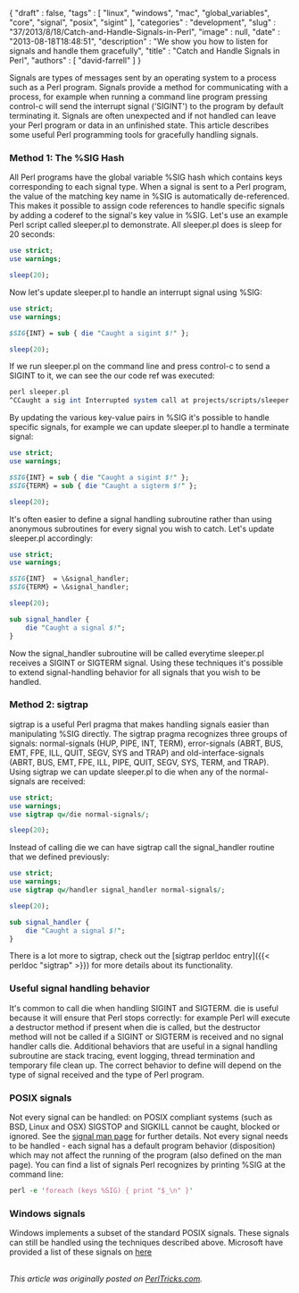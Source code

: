 {
   "draft" : false,
   "tags" : [
      "linux",
      "windows",
      "mac",
      "global_variables",
      "core",
      "signal",
      "posix",
      "sigint"
   ],
   "categories" : "development",
   "slug" : "37/2013/8/18/Catch-and-Handle-Signals-in-Perl",
   "image" : null,
   "date" : "2013-08-18T18:48:51",
   "description" : "We show you how to listen for signals and handle them gracefully",
   "title" : "Catch and Handle Signals in Perl",
   "authors" : [
      "david-farrell"
   ]
}


Signals are types of messages sent by an operating system to a process such as a Perl program. Signals provide a method for communicating with a process, for example when running a command line program pressing control-c will send the interrupt signal ('SIGINT') to the program by default terminating it. Signals are often unexpected and if not handled can leave your Perl program or data in an unfinished state. This article describes some useful Perl programming tools for gracefully handling signals.

### Method 1: The %SIG Hash

All Perl programs have the global variable %SIG hash which contains keys corresponding to each signal type. When a signal is sent to a Perl program, the value of the matching key name in %SIG is automatically de-referenced. This makes it possible to assign code references to handle specific signals by adding a coderef to the signal's key value in %SIG. Let's use an example Perl script called sleeper.pl to demonstrate. All sleeper.pl does is sleep for 20 seconds:

```perl
use strict;
use warnings;

sleep(20);
```

Now let's update sleeper.pl to handle an interrupt signal using %SIG:

```perl
use strict;
use warnings;

$SIG{INT} = sub { die "Caught a sigint $!" };

sleep(20);
```

If we run sleeper.pl on the command line and press control-c to send a SIGINT to it, we can see the our code ref was executed:

```perl
perl sleeper.pl
^CCaught a sig int Interrupted system call at projects/scripts/sleeper.pl line 4.
```

By updating the various key-value pairs in %SIG it's possible to handle specific signals, for example we can update sleeper.pl to handle a terminate signal:

```perl
use strict;
use warnings;

$SIG{INT} = sub { die "Caught a sigint $!" };
$SIG{TERM} = sub { die "Caught a sigterm $!" };

sleep(20);
```

It's often easier to define a signal handling subroutine rather than using anonymous subroutines for every signal you wish to catch. Let's update sleeper.pl accordingly:

```perl
use strict;
use warnings;

$SIG{INT}  = \&signal_handler;
$SIG{TERM} = \&signal_handler;

sleep(20);

sub signal_handler {
    die "Caught a signal $!";
}
```

Now the signal\_handler subroutine will be called everytime sleeper.pl receives a SIGINT or SIGTERM signal. Using these techniques it's possible to extend signal-handling behavior for all signals that you wish to be handled.

### Method 2: sigtrap

sigtrap is a useful Perl pragma that makes handling signals easier than manipulating %SIG directly. The sigtrap pragma recognizes three groups of signals: normal-signals (HUP, PIPE, INT, TERM), error-signals (ABRT, BUS, EMT, FPE, ILL, QUIT, SEGV, SYS and TRAP) and old-interface-signals (ABRT, BUS, EMT, FPE, ILL, PIPE, QUIT, SEGV, SYS, TERM, and TRAP). Using sigtrap we can update sleeper.pl to die when any of the normal-signals are received:

```perl
use strict;
use warnings;
use sigtrap qw/die normal-signals/;

sleep(20);
```

Instead of calling die we can have sigtrap call the signal\_handler routine that we defined previously:

```perl
use strict;
use warnings;
use sigtrap qw/handler signal_handler normal-signals/;

sleep(20);

sub signal_handler {
    die "Caught a signal $!";
}
```

There is a lot more to sigtrap, check out the [sigtrap perldoc entry]({{< perldoc "sigtrap" >}}) for more details about its functionality.

### Useful signal handling behavior

It's common to call die when handling SIGINT and SIGTERM. die is useful because it will ensure that Perl stops correctly: for example Perl will execute a destructor method if present when die is called, but the destructor method will not be called if a SIGINT or SIGTERM is received and no signal handler calls die. Additional behaviors that are useful in a signal handling subroutine are stack tracing, event logging, thread termination and temporary file clean up. The correct behavior to define will depend on the type of signal received and the type of Perl program.

### POSIX signals

Not every signal can be handled: on POSIX compliant systems (such as BSD, Linux and OSX) SIGSTOP and SIGKILL cannot be caught, blocked or ignored. See the [signal man page](http://man7.org/linux/man-pages/man7/signal.7.html) for further details. Not every signal needs to be handled - each signal has a default program behavior (disposition) which may not affect the running of the program (also defined on the man page). You can find a list of signals Perl recognizes by printing %SIG at the command line:

```perl
perl -e 'foreach (keys %SIG) { print "$_\n" }'
```

### Windows signals

Windows implements a subset of the standard POSIX signals. These signals can still be handled using the techniques described above. Microsoft have provided a list of these signals on [here](http://msdn.microsoft.com/en-us/library/ms811896#ucmgch09_topic3)

\
*This article was originally posted on [PerlTricks.com](http://perltricks.com).*
